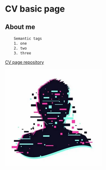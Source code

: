 # CV basic page

## About me

```
    Semantic tags
    1. one
    2. two
    3. three
```

[CV page repository](https://github.com/Obscur1t/CV-basic-page)

![image](assets/avatar.webp)
